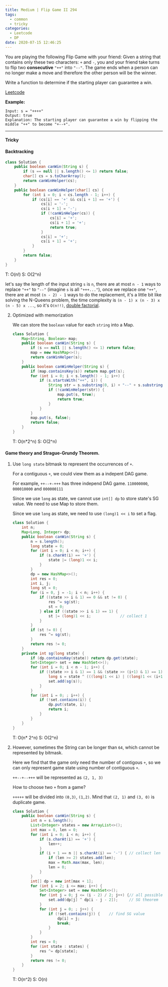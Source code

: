 ```yaml
---
title: Medium | Flip Game II 294
tags:
  - common
  - tricky
categories:
  - Leetcode
  - DP
date: 2020-07-15 12:46:25
---
```


You are playing the following Flip Game with your friend: Given a string that contains only these two characters: `+` and `-`, you and your friend take turns to flip two **consecutive** `"++"` into `"--"`. The game ends when a person can no longer make a move and therefore the other person will be the winner.

Write a function to determine if the starting player can guarantee a win.

[Leetcode](https://leetcode.com/problems/flip-game-ii/)

<!--more-->

**Example:**

```
Input: s = "++++"
Output: true 
Explanation: The starting player can guarantee a win by flipping the middle "++" to become "+--+".
```

---

#### Tricky 

#### Backtracking

```java
class Solution {
    public boolean canWin(String s) {
        if (s == null || s.length() <= 1) return false;
        char[] cs = s.toCharArray();
        return canWinHelper(cs);
    }
    public boolean canWinHelper(char[] cs) {
        for (int i = 0; i < cs.length - 1; i++) {
            if (cs[i] == '+' && cs[i + 1] == '+') {
                cs[i] = '-';
                cs[i + 1] = '-';
                if (!canWinHelper(cs)) {
                    cs[i] = '+';
                    cs[i + 1] = '+';
                    return true;
                }
                cs[i] = '+';
                cs[i + 1] = '+';
            }
        }
        return false;
    }
}
```

T: O(n!)			S: O(2^n)

let's say the length of the input string `s` is `n`, there are at most `n - 1` ways to replace `"++"` to `"--"` (imagine `s` is all `"+++..."`), once we replace one `"++"`, there are at most `(n - 2) - 1` ways to do the replacement, it's a little bit like solving the N-Queens problem, the time complexity is `(n - 1) x (n - 3) x (n - 5) x ...`, so it's `O(n!!)`, [double factorial](https://en.wikipedia.org/wiki/Double_factorial).

2. Optimized with memorization

   We can store the `boolean` value for each `string` into a Map.

   ```java
   class Solution {
       Map<String, Boolean> map;
       public boolean canWin(String s) {
           if (s == null || s.length() <= 1) return false;
           map = new HashMap<>();
           return canWinHelper(s);
       }
       public boolean canWinHelper(String s) {
           if (map.containsKey(s)) return map.get(s);
           for (int i = 0; i < s.length() - 1; i++) {
               if (s.startsWith("++", i)) {
                   String str = s.substring(0, i) + "--" + s.substring(i + 2);
                   if (!canWinHelper(str)) {
                       map.put(s, true);
                       return true;
                   }
               }
           }
           map.put(s, false);
           return false;
       }
   }
   ```

   T: O(n\*2^n)			S: O(2^n)

#### Game theory and Strague-Grundy Theorem.

1. Use `long state` bitmask to represent the occurrences of `+`.

   For a contiguous `+`, we could view them as a indepent DAG game.

   For example, `++--+-+++` has three independ DAG game. `110000000`, `000010000` and `000000111`

   Since we use `long` as state, we cannot use `int[] dp` to store state's SG value. We need to use Map to store them.

   Since we use `long` as state, we need to use `(long)1 << i` to set a flag.

   ```java
   class Solution {
       int n;
       Map<Long, Integer> dp;
       public boolean canWin(String s) {
           n = s.length();
           long state = 0;
           for (int i = 0; i < n; i++) {
               if (s.charAt(i) == '+') {
                   state |= (long)1 << i;
               }
           }
           dp = new HashMap<>();
           int res = 0;
           int i, j;
           long st = 0;
           for (i = 0, j = -1; i < n; i++) {
               if ((state >> i & 1) == 0 && st != 0) {
                   res ^= sg(st);
                   st = 0;
               } else if ((state >> i & 1) == 1) {
                   st |= (long)1 << i;             // collect 1
               }
           }
           if (st != 0) {
               res ^= sg(st);
           }
           return res != 0;
       }
       private int sg(long state) {
           if (dp.containsKey(state)) return dp.get(state);
           Set<Integer> set = new HashSet<>();
           for (int i = 0; i < n - 1; i++) {
               if ((state >> i & 1) == 1 && (state >> (i+1) & 1) == 1) {   // two contigous +
                   long s = state ^ (((long)1 << i) | ((long)1 << (i+1)));  // remove 1
                   set.add(sg(s));
               }
           }
           for (int i = 0; ; i++) {
               if (!set.contains(i)) {
                   dp.put(state, i);
                   return i;
               }
           }
       }
   }
   ```

   T: O(n\* 2^n)			S: O(2^n)

2. However, sometimes the String can be longer than `64`, which cannot be represented by bitmask.

   Here we find that the game only need the number of contigous `+`, so we can only represent game state using number of contiguous `+`.

   `++--+--+++` will be represented as `(2, 1, 3)`

   How to choose two `+` from a game?

   `+++++` will be divided into `(0,3)`, `(1,2)`. Mind that `(2, 1)` and `(3, 0)` is duplicate game.

   ```java
   class Solution {
       public boolean canWin(String s) {
           int n = s.length();
           List<Integer> states = new ArrayList<>();
           int max = 0, len = 0;
           for (int i = 0; i < n; i++) {
               if (s.charAt(i) == '+') {
                   len++;
               } 
               if (i + 1 == n || s.charAt(i) == '-') { // collect len
                   if (len >= 2) states.add(len);
                   max = Math.max(max, len);
                   len = 0;
               }
           }
           int[] dp = new int[max + 1];
           for (int i = 2; i <= max; i++) {        
               Set<Integer> set = new HashSet<>();
               for (int j = 0; j <= (i - 2) / 2; j++) {// all possible substates
                   set.add(dp[j] ^ dp[i - j - 2]);     // SG theorem
               }
               for (int j = 0; ; j++) {
                   if (!set.contains(j)) {    // find SG value
                       dp[i] = j;
                       break;
                   }
               }
           }
           int res = 0;
           for (int state : states) {
               res ^= dp[state];
           }
           return res != 0;
       }
   }
   ```

   T: O(n^2)			S: O(n)